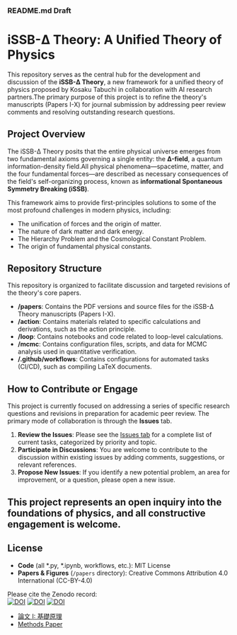 ### README.md Draft

# iSSB-Δ Theory: A Unified Theory of Physics

This repository serves as the central hub for the development and discussion of the **iSSB-Δ Theory**, a new framework for a unified theory of physics proposed by Kosaku Tabuchi in collaboration with AI research partners.The primary purpose of this project is to refine the theory's manuscripts (Papers I-X) for journal submission by addressing peer review comments and resolving outstanding research questions.

## Project Overview

The iSSB-Δ Theory posits that the entire physical universe emerges from two fundamental axioms governing a single entity: the **Δ-field**, a quantum information-density field.All physical phenomena—spacetime, matter, and the four fundamental forces—are described as necessary consequences of the field's self-organizing process, known as **informational Spontaneous Symmetry Breaking (iSSB)**.

This framework aims to provide first-principles solutions to some of the most profound challenges in modern physics, including:

  * The unification of forces and the origin of matter.
  * The nature of dark matter and dark energy.
  * The Hierarchy Problem and the Cosmological Constant Problem.
  * The origin of fundamental physical constants.

## Repository Structure

This repository is organized to facilitate discussion and targeted revisions of the theory's core papers.

  * **/papers**: Contains the PDF versions and source files for the iSSB-Δ Theory manuscripts (Papers I-X).
  * **/action**: Contains materials related to specific calculations and derivations, such as the action principle.
  * **/loop**: Contains notebooks and code related to loop-level calculations.
  * **/mcmc**: Contains configuration files, scripts, and data for MCMC analysis used in quantitative verification.
  * **/.github/workflows**: Contains configurations for automated tasks (CI/CD), such as compiling LaTeX documents.

## How to Contribute or Engage

This project is currently focused on addressing a series of specific research questions and revisions in preparation for academic peer review. The primary mode of collaboration is through the **Issues** tab.

1.  **Review the Issues**: Please see the [Issues tab](https://www.google.com/search?q=https://github.com/mason-tabuchi/issb-delta-revision/issues) for a complete list of current tasks, categorized by priority and topic.
2.  **Participate in Discussions**: You are welcome to contribute to the discussion within existing issues by adding comments, suggestions, or relevant references.
3.  **Propose New Issues**: If you identify a new potential problem, an area for improvement, or a question, please open a new issue.

This project represents an open inquiry into the foundations of physics, and all constructive engagement is welcome.
---
## License

* **Code** (all *.py, *.ipynb, workflows, etc.): MIT License  
* **Papers & Figures** (`/papers` directory): Creative Commons Attribution 4.0 International (CC-BY-4.0)

Please cite the Zenodo record:  
[![DOI](https://zenodo.org/badge/10.5281/zenodo.15852514.svg)](https://doi.org/10.5281/zenodo.15852514)
[![DOI](https://zenodo.org/badge/10.5281/zenodo.16014430.svg)](https://doi.org/10.5281/zenodo.16014430)
[![DOI](https://zenodo.org/badge/10.5281/zenodo.16116302.svg)](https://doi.org/10.5281/zenodo.16116302)
- [論文 I: 基礎原理](papers/issb_delta_I.pdf)  
- [Methods Paper](papers/issb_delta_methods.pdf)
